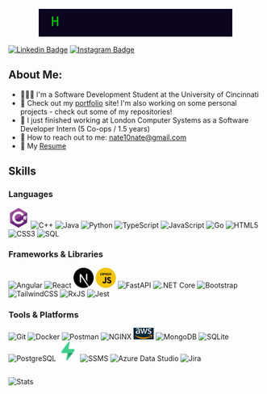 <p align="center">
  <img src="https://github.com/NathanBurns3/NathanBurns3/blob/main/Typing_Name.gif" alt="Hey there, I'm Nathan! 👋🏼">
</p>

[![Linkedin Badge](https://img.shields.io/badge/-LinkedIn-0e76a8?style=flat-square&logo=Linkedin&logoColor=white)](https://www.linkedin.com/in/nathan-burns-717802170/)
[![Instagram Badge](https://img.shields.io/badge/-Instagram-e4405f?style=flat-square&logo=Instagram&logoColor=white)](https://www.instagram.com/nathan.burnss/)

## About Me:

- 👨🏼‍💻 I'm a Software Development Student at the University of Cincinnati
- 🚀 Check out my [portfolio] site! I'm also working on some personal projects - check out some of my repositories!
- 📆 I just finished working at London Computer Systems as a Software Developer Intern (5 Co-ops / 1.5 years)
- 📧 How to reach out to me: nate10nate@gmail.com
- 📄 My [Resume]

## Skills

### Languages
<p>
  <img src="https://raw.githubusercontent.com/devicons/devicon/master/icons/csharp/csharp-original.svg" width="40" height="40" alt="C#"/>
  <img src="https://img.icons8.com/color/48/c-plus-plus-logo.png" width="40" height="40" alt="C++"/>
  <img src="https://img.icons8.com/color/48/java-coffee-cup-logo--v1.png" width="40" height="40" alt="Java"/>
  <img src="https://img.icons8.com/color/48/python--v1.png" width="40" height="40" alt="Python"/>
  <img src="https://cdn.jsdelivr.net/gh/devicons/devicon/icons/typescript/typescript-original.svg" width="40" height="40" alt="TypeScript"/>
  <img src="https://cdn.jsdelivr.net/gh/devicons/devicon/icons/javascript/javascript-original.svg" width="40" height="40" alt="JavaScript"/>
  <img src="https://cdn.jsdelivr.net/gh/devicons/devicon/icons/go/go-original.svg" width="40" height="40" alt="Go"/>
  <img src="https://cdn.jsdelivr.net/gh/devicons/devicon/icons/html5/html5-original.svg" width="40" height="40" alt="HTML5"/>
  <img src="https://cdn.jsdelivr.net/gh/devicons/devicon/icons/css3/css3-original.svg" width="40" height="40" alt="CSS3"/>
  <img src="https://img.icons8.com/external-wanicon-lineal-color-wanicon/64/external-sql-server-big-data-wanicon-lineal-color-wanicon.png" width="40" height="40" alt="SQL"/>
</p>

### Frameworks & Libraries
<p>
  <img src="https://img.icons8.com/color/48/angularjs.png" width="40" height="40" alt="Angular"/>
  <img src="https://cdn.jsdelivr.net/gh/devicons/devicon/icons/react/react-original.svg" width="40" height="40" alt="React"/>
  <img src="./next-js.png" alt="Next.js" width="40px" />
  <img src="./express-js.png" alt="Express.js" width="40px" />
  <img src="https://cdn.jsdelivr.net/gh/devicons/devicon/icons/fastapi/fastapi-original.svg" width="40" height="40" alt="FastAPI"/>
  <img src="https://img.icons8.com/color/48/net-framework.png" width="40" height="40" alt=".NET Core"/>
  <img src="https://img.icons8.com/color/48/bootstrap.png" width="40" height="40" alt="Bootstrap"/>
  <img src="https://upload.wikimedia.org/wikipedia/commons/d/d5/Tailwind_CSS_Logo.svg" width="40" height="40" alt="TailwindCSS"/>
  <img src="https://cdn.jsdelivr.net/gh/devicons/devicon/icons/rxjs/rxjs-original.svg" width="40" height="40" alt="RxJS"/>
  <img src="https://cdn.jsdelivr.net/gh/devicons/devicon/icons/jest/jest-plain.svg" width="40" height="40" alt="Jest"/>
</p>

### Tools & Platforms
<p>
  <img src="https://cdn.jsdelivr.net/gh/devicons/devicon/icons/git/git-original.svg" width="40" height="40" alt="Git"/>
  <img src="https://cdn.jsdelivr.net/gh/devicons/devicon/icons/docker/docker-original.svg" width="40" height="40" alt="Docker"/>
  <img src="https://www.vectorlogo.zone/logos/getpostman/getpostman-icon.svg" width="40" height="40" alt="Postman"/>
  <img src="https://cdn.jsdelivr.net/gh/devicons/devicon/icons/nginx/nginx-original.svg" width="40" height="40" alt="NGINX"/>
  <img src="./aws.png" alt="AWS" width="40px" />
  <img src="https://cdn.jsdelivr.net/gh/devicons/devicon/icons/mongodb/mongodb-original.svg" width="40" height="40" alt="MongoDB"/>
  <img src="https://cdn.jsdelivr.net/gh/devicons/devicon/icons/sqlite/sqlite-original.svg" width="40" height="40" alt="SQLite"/>
  <img src="https://cdn.jsdelivr.net/gh/devicons/devicon/icons/postgresql/postgresql-original.svg" width="40" height="40" alt="PostgreSQL"/>
  <img src="./supabase.png" alt="Supabase" width="40px" />
  <img src="https://img.icons8.com/color/48/microsoft-sql-server.png" width="40" height="40" alt="SSMS"/>
  <img src="https://cdn.jsdelivr.net/gh/devicons/devicon/icons/azure/azure-original.svg" width="40" height="40" alt="Azure Data Studio"/>
  <img src="https://cdn.jsdelivr.net/gh/devicons/devicon/icons/jira/jira-original.svg" width="40" height="40" alt="Jira"/>
</p>

##

<img align="left" alt="Stats" src="https://github-readme-stats.vercel.app/api/top-langs/?username=NathanBurns3" />

[Resume]: https://drive.google.com/file/d/1SIt2S6IqHqQwRLG8P2NtLLZEUeD5VpAU/view?usp=drive_link
[portfolio]: https://nathanburns.dev/
